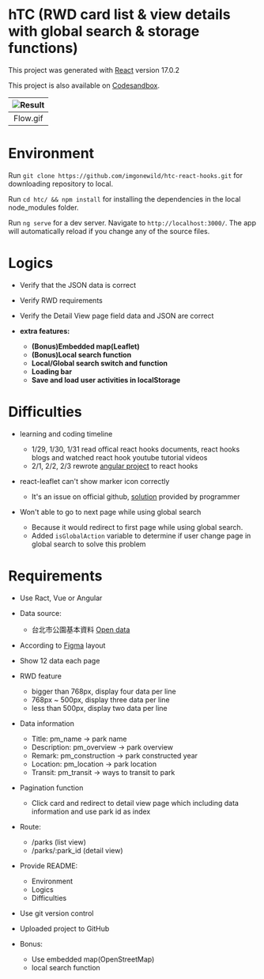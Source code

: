 # hTC (RWD card list & view details with global search & storage functions)

This project was generated with [React](https://github.com/facebook/react/) version 17.0.2

This project is also available on [Codesandbox](https://codesandbox.io/s/htc-rwd-card-list-detail-view-h4504?file=/src/app/park-list/park-list.component.html).

| ![Result](https://github.com/imgonewild/htc-react-hooks/blob/main/src/assets/htc-react-hooks.gif) |
|:--:| 
| Flow.gif |

# Environment

Run `git clone https://github.com/imgonewild/htc-react-hooks.git` for downloading repository to local.

Run `cd htc/ && npm install` for installing the dependencies in the local node_modules folder.

Run `ng serve` for a dev server. Navigate to `http://localhost:3000/`. The app will automatically reload if you change any of the source files.

# Logics

- Verify that the JSON data is correct

- Verify RWD requirements

- Verify the Detail View page field data and JSON are correct

- **extra features:**
  - **(Bonus)Embedded map(Leaflet)**
  - **(Bonus)Local search function**
  - **Local/Global search switch and function**
  - **Loading bar**
  - **Save and load user activities in localStorage**

# Difficulties
- learning and coding timeline
  - 1/29, 1/30, 1/31 read offical react hooks documents, react hooks blogs and watched react hook youtube tutorial videos
  - 2/1, 2/2, 2/3 rewrote [angular project](https://github.com/imgonewild/htc) to react hooks
  
- react-leaflet can't show marker icon correctly
  - It's an issue on official github, [solution](https://github.com/PaulLeCam/react-leaflet/issues/453) provided by programmer
  
- Won't able to go to next page while using global search
  - Because it would redirect to first page while using global search.
  - Added `isGlobalAction` variable to determine if user change page in global search to solve this problem

# Requirements

- Use Ract, Vue or Angular
- Data source:
  - 台北市公園基本資料 [Open data](https://data.gov.tw/dataset/128366)

- According to [Figma](https://www.figma.com/file/uj8MJ9dZfIlJB2kzhkxjfK/Interview?node-id=10%3A3) layout
- Show 12 data each page
- RWD feature 
  - bigger than 768px, display four data per line
  - 768px ~ 500px, display three data per line
  - less than 500px, display two data per line

- Data information
  - Title: pm_name -> park name
  - Description: pm_overview -> park overview
  - Remark: pm_construction -> park constructed year
  - Location: pm_location -> park location
  - Transit: pm_transit -> ways to transit to park 

- Pagination function
  - Click card and redirect to detail view page which including data information and use park id as index
  
- Route:
  - /parks (list view)
  - /parks/:park_id (detail view)

- Provide README:
  - Environment
  - Logics
  - Difficulties

- Use git version control
- Uploaded project to GitHub

- Bonus:
  - Use embedded map(OpenStreetMap)
  - local search function
